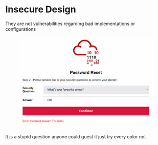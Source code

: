 # Insecure Design

They are not vulnerabilities regarding bad implementations or configurations

<figure><img src="../../../../../../.gitbook/assets/image.png" alt=""><figcaption></figcaption></figure>

It is a stupid question anyone could guest it just try every color not&#x20;

